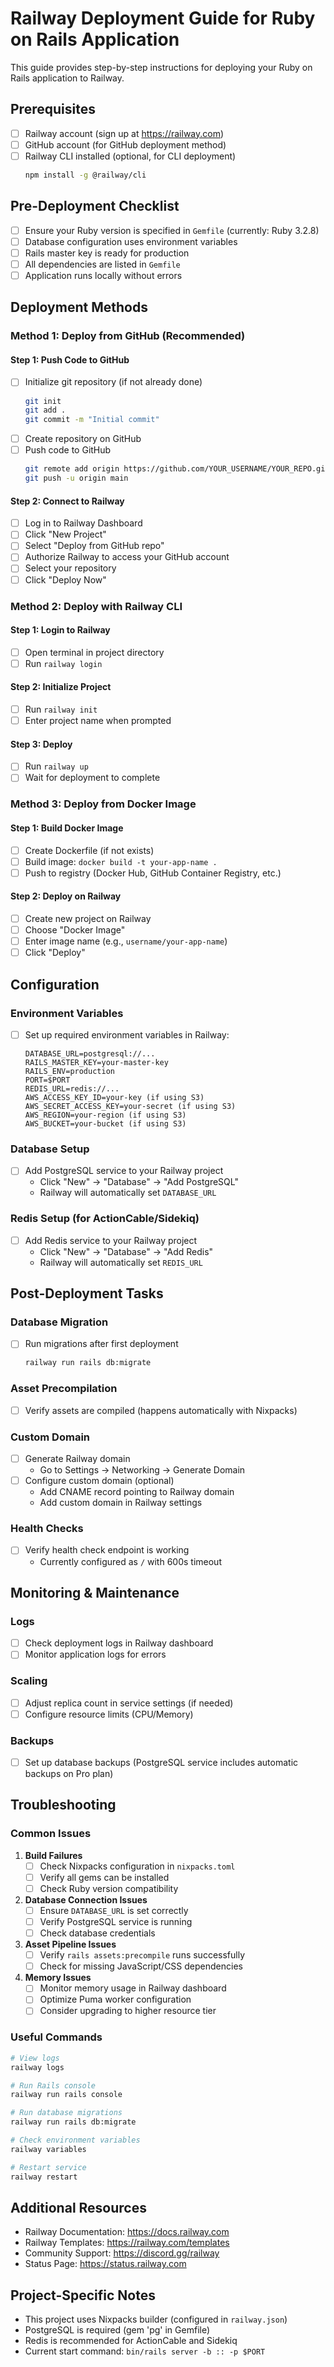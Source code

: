 # Railway Deployment Guide for Ruby on Rails Application

This guide provides step-by-step instructions for deploying your Ruby on Rails application to Railway.

## Prerequisites

- [ ] Railway account (sign up at https://railway.com)
- [ ] GitHub account (for GitHub deployment method)
- [ ] Railway CLI installed (optional, for CLI deployment)
  ```bash
  npm install -g @railway/cli
  ```

## Pre-Deployment Checklist

- [ ] Ensure your Ruby version is specified in `Gemfile` (currently: Ruby 3.2.8)
- [ ] Database configuration uses environment variables
- [ ] Rails master key is ready for production
- [ ] All dependencies are listed in `Gemfile`
- [ ] Application runs locally without errors

## Deployment Methods

### Method 1: Deploy from GitHub (Recommended)

#### Step 1: Push Code to GitHub
- [ ] Initialize git repository (if not already done)
  ```bash
  git init
  git add .
  git commit -m "Initial commit"
  ```
- [ ] Create repository on GitHub
- [ ] Push code to GitHub
  ```bash
  git remote add origin https://github.com/YOUR_USERNAME/YOUR_REPO.git
  git push -u origin main
  ```

#### Step 2: Connect to Railway
- [ ] Log in to Railway Dashboard
- [ ] Click "New Project"
- [ ] Select "Deploy from GitHub repo"
- [ ] Authorize Railway to access your GitHub account
- [ ] Select your repository
- [ ] Click "Deploy Now"

### Method 2: Deploy with Railway CLI

#### Step 1: Login to Railway
- [ ] Open terminal in project directory
- [ ] Run `railway login`

#### Step 2: Initialize Project
- [ ] Run `railway init`
- [ ] Enter project name when prompted

#### Step 3: Deploy
- [ ] Run `railway up`
- [ ] Wait for deployment to complete

### Method 3: Deploy from Docker Image

#### Step 1: Build Docker Image
- [ ] Create Dockerfile (if not exists)
- [ ] Build image: `docker build -t your-app-name .`
- [ ] Push to registry (Docker Hub, GitHub Container Registry, etc.)

#### Step 2: Deploy on Railway
- [ ] Create new project on Railway
- [ ] Choose "Docker Image"
- [ ] Enter image name (e.g., `username/your-app-name`)
- [ ] Click "Deploy"

## Configuration

### Environment Variables
- [ ] Set up required environment variables in Railway:
  ```
  DATABASE_URL=postgresql://...
  RAILS_MASTER_KEY=your-master-key
  RAILS_ENV=production
  PORT=$PORT
  REDIS_URL=redis://...
  AWS_ACCESS_KEY_ID=your-key (if using S3)
  AWS_SECRET_ACCESS_KEY=your-secret (if using S3)
  AWS_REGION=your-region (if using S3)
  AWS_BUCKET=your-bucket (if using S3)
  ```

### Database Setup
- [ ] Add PostgreSQL service to your Railway project
  - Click "New" → "Database" → "Add PostgreSQL"
  - Railway will automatically set `DATABASE_URL`

### Redis Setup (for ActionCable/Sidekiq)
- [ ] Add Redis service to your Railway project
  - Click "New" → "Database" → "Add Redis"
  - Railway will automatically set `REDIS_URL`

## Post-Deployment Tasks

### Database Migration
- [ ] Run migrations after first deployment
  ```bash
  railway run rails db:migrate
  ```

### Asset Precompilation
- [ ] Verify assets are compiled (happens automatically with Nixpacks)

### Custom Domain
- [ ] Generate Railway domain
  - Go to Settings → Networking → Generate Domain
- [ ] Configure custom domain (optional)
  - Add CNAME record pointing to Railway domain
  - Add custom domain in Railway settings

### Health Checks
- [ ] Verify health check endpoint is working
  - Currently configured as `/` with 600s timeout

## Monitoring & Maintenance

### Logs
- [ ] Check deployment logs in Railway dashboard
- [ ] Monitor application logs for errors

### Scaling
- [ ] Adjust replica count in service settings (if needed)
- [ ] Configure resource limits (CPU/Memory)

### Backups
- [ ] Set up database backups (PostgreSQL service includes automatic backups on Pro plan)

## Troubleshooting

### Common Issues

1. **Build Failures**
   - [ ] Check Nixpacks configuration in `nixpacks.toml`
   - [ ] Verify all gems can be installed
   - [ ] Check Ruby version compatibility

2. **Database Connection Issues**
   - [ ] Ensure `DATABASE_URL` is set correctly
   - [ ] Verify PostgreSQL service is running
   - [ ] Check database credentials

3. **Asset Pipeline Issues**
   - [ ] Verify `rails assets:precompile` runs successfully
   - [ ] Check for missing JavaScript/CSS dependencies

4. **Memory Issues**
   - [ ] Monitor memory usage in Railway dashboard
   - [ ] Optimize Puma worker configuration
   - [ ] Consider upgrading to higher resource tier

### Useful Commands

```bash
# View logs
railway logs

# Run Rails console
railway run rails console

# Run database migrations
railway run rails db:migrate

# Check environment variables
railway variables

# Restart service
railway restart
```

## Additional Resources

- Railway Documentation: https://docs.railway.com
- Railway Templates: https://railway.com/templates
- Community Support: https://discord.gg/railway
- Status Page: https://status.railway.com

## Project-Specific Notes

- This project uses Nixpacks builder (configured in `railway.json`)
- PostgreSQL is required (gem 'pg' in Gemfile)
- Redis is recommended for ActionCable and Sidekiq
- Current start command: `bin/rails server -b :: -p $PORT`